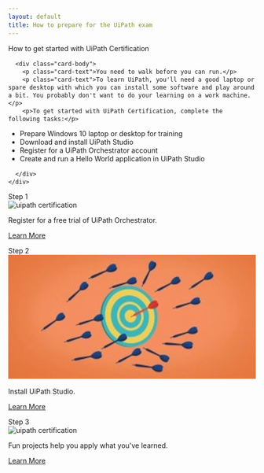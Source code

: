 ```yaml
---
layout: default
title: How to prepare for the UiPath exam
---
```

<div class="row">
  <div class=" col-12  mb-2  d-flex align-items-stretch">
    <div class="card" >
      <div class="card-header">How to get started with UiPath Certification</div>

      <div class="card-body">
        <p class="card-text">You need to walk before you can run.</p>
        <p class="card-text">To learn UiPath, you'll need a good laptop or spare desktop with which you can install some software and play around a bit. You probably don't want to do your learning on a work machine.</p>
        <p>To get started with UiPath Certification, complete the following tasks:</p>
        
 <ul class="list-group">
  <li class="list-group-item">Prepare Windows 10 laptop or desktop for training</li>
  <li class="list-group-item">Download and install UiPath Studio </li>
  <li class="list-group-item">Register for a UiPath Orchestrator account</li>
  <li class="list-group-item">Create and run a Hello World application in UiPath Studio</li>
</ul>

      </div>
    </div>
  </div>
  <div class=" col-6 col-xs-6 col-sm-6 col-md-4 col-lg-4 col-xl-4 mb-2  d-flex align-items-stretch">
    <div class="card" >
      <div class="card-header">Step 1</div>
      <img src="https://upload.wikimedia.org/wikipedia/commons/5/51/Orquesta_Filarmonica_de_Jalisco.jpg" class="card-img-top" alt="uipath certification">
      <div class="card-body">
        <p class="card-text">Register for a free trial of UiPath Orchestrator.</p>
        <p class="text-center"><a href="#" class="text-center btn btn-outline-primary btn-sm">Learn More</a></p>
      </div>
    </div>
  </div>
  <div class=" col-6 col-xs-6 col-sm-6 col-md-4 col-lg-4 col-xl-4 mb-2  d-flex align-items-stretch">
    <div class="card" >
      <div class="card-header">Step 2</div>
      <img src="/assets/practice.jpg" class="card-img-top" alt="uipath certification">
      <div class="card-body">
        <p class="card-text">Install UiPath Studio.</p>
        <p class="text-center"><a href="#" class="text-center btn btn-outline-primary btn-sm">Learn More</a></p>
      </div>
    </div>
  </div>
  <div class=" col-6 col-xs-6 col-sm-6 col-md-4 col-lg-4 col-xl-4 mb-2  d-flex align-items-stretch">
    <div class="card" >
      <div class="card-header">Step 3</div>
      <img src="https://upload.wikimedia.org/wikipedia/commons/0/0b/HelloWorld_Maktivism_ComputerProgramming_LEDs.jpg" class="card-img-top" alt="uipath certification">
      <div class="card-body">
        <p class="card-text">Fun projects help you apply what you've learned.</p>
        <p class="text-center"><a href="#" class="text-center btn btn-outline-primary btn-sm">Learn More</a></p>
      </div>
    </div>
  </div>


</div>
